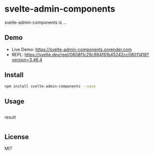 # svelte-admin-components

svelte-admin-components is ...

## Demo

- Live Demo: https://svelte-admin-components.onrender.com
- REPL: https://svelte.dev/repl/0608f1c29c984f61b45242cc08011418?version=3.46.4

## Install

```bash
npm install svelte-admin-components --save
```

## Usage

```html
```

result

```html
```

## License

MIT

